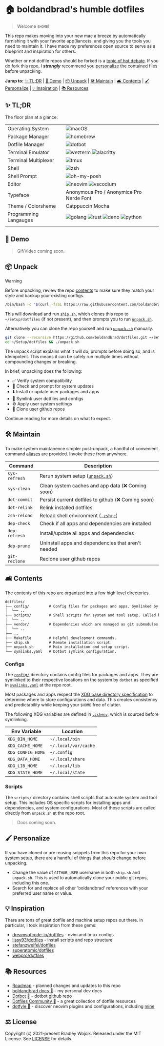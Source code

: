 # 🏠 boldandbrad's humble dotfiles

> Welcome `$HOME`!

This repo makes moving into your new mac a breeze by automatically furnishing it
with your favorite app(liance)s, and giving you the tools you need to maintain
it. I have made my preferences open source to serve as a blueprint and
inspiration for others.

Whether or not dotfile repos should be forked is a
[topic of hot debate](https://github.com/lissy93/dotfiles?tab=readme-ov-file#so-copy-paste-right).
If you do fork this repo, I _**strongly**_ recommend you
[personalize](#personalize) the contained files before unpacking.

**Jump to:** [✨ TL;DR](#tldr) | [🎥 Demo](#demo) | [📦 Unpack](#unpack) |
[🛠️ Maintain](#maintain) | [🛋️ Contents](#contents) |
[🖌️ Personalize](#personalize) | [💡 Inspiration](#inspiration) |
[📚 Resources](#resources)

## ✨ TL;DR <a id="tldr"></a>

The floor plan at a glance:

|                       |                                                                                                                                                                                                                                                                                                                                                                 |
| --------------------- | --------------------------------------------------------------------------------------------------------------------------------------------------------------------------------------------------------------------------------------------------------------------------------------------------------------------------------------------------------------- |
| Operating System      | ![macOS](https://img.shields.io/badge/macOS-_?logo=apple&logoColor=white&color=%23000000)                                                                                                                                                                                                                                                                       |
| Package Manager       | ![homebrew](https://img.shields.io/badge/Homebrew-_?logo=homebrew&logoColor=black&color=%23FBB040)                                                                                                                                                                                                                                                              |
| Dotfile Manager       | ![dotbot](https://img.shields.io/badge/dotbot-_?logoColor=white&color=grey)                                                                                                                                                                                                                                                                                     |
| Terminal Emulator     | ![wezterm](https://img.shields.io/badge/Wezterm-_?logo=wezterm&logoColor=%234E49EE&color=%23212C31) ![alacritty](https://img.shields.io/badge/Alacritty-_?logo=alacritty&logoColor=white&color=%23F46D01)                                                                                                                                                       |
| Terminal Multiplexer  | ![tmux](https://img.shields.io/badge/tmux-_?logo=tmux&logoColor=white&color=%231BB91F)                                                                                                                                                                                                                                                                          |
| Shell                 | ![zsh](https://img.shields.io/badge/Zsh-_?logo=zsh&logoColor=white&color=%23F15A24)                                                                                                                                                                                                                                                                             |
| Shell Prompt          | ![oh-my-posh](https://img.shields.io/badge/Oh_My_Posh-2C7AE0)                                                                                                                                                                                                                                                                                                   |
| Editor                | ![neovim](https://img.shields.io/badge/Neovim-_?logo=neovim&logoColor=white&color=%2357A143) ![vscodium](https://img.shields.io/badge/VSCodium-_?logo=vscodium&logoColor=white&color=%232F80ED)                                                                                                                                                                 |
| Typeface              | Anonymous Pro / Anonymice Pro Nerde Font                                                                                                                                                                                                                                                                                                                        |
| Theme / Colorsheme    | Catppuccin Mocha                                                                                                                                                                                                                                                                                                                                                |
| Programming Langauges | ![golang](https://img.shields.io/badge/Go-_?logo=go&logoColor=white&color=%2300ADD8) ![rust](https://img.shields.io/badge/Rust-_?logo=rust&logoColor=white&color=%23000000) ![deno](https://img.shields.io/badge/Deno-_?logo=deno&logoColor=black&color=%2370FFAF) ![python](https://img.shields.io/badge/Python-_?logo=python&logoColor=white&color=%233776AB) |
|                       |                                                                                                                                                                                                                                                                                                                                                                 |

## 🎥 Demo <a id="demo"></a>

> Gif/Video coming soon.

## 📦 Unpack <a id="unpack"></a>

> [!WARNING]
> Before unpacking, review the repo [contents](#contents) to make sure they
> match your style and backup your existing configs.

```sh
/bin/bash -c "$(curl -fsSL https://raw.githubusercontent.com/boldandbrad/dotfiles/main/ship.sh)"
```

This will download and run [`ship.sh`](../ship.sh), which clones this repo to
`~/Setup/dotfiles` (if not present), and then prompts you to run
[`unpack.sh`](../unpack.sh).

Alternatively you can clone the repo yourself and run
[`unpack.sh`](../unpack.sh) manually.

```sh
git clone --recursive https://github.com/boldandbrad/dotfiles.git ~/Setup/dotfiles
cd ~/Setup/dotfiles && ./unpack.sh
```

The unpack script explains what it will do, prompts before doing so, and is
idempotent. This means it can be safely run multiple times without compounding
changes or breaking.

In brief, unpacking does the following:

- ✅ Verify system compatibility
- 🔄 Check and prompt for system updates
- ⬇️ Install or update user packages and apps
- 🔗 Symlink user dotfiles and configs
- ⚙️ Apply user system settings
- 🌱 Clone user github repos

Continue reading for more details on what to expect.

## 🛠️ Maintain <a id="maintain"></a>

To make system maintanence simpler post-unpack, a handful of convenient command
[aliases](../config/zsh/aliases/dotfiles.zsh) are provided. Invoke these from
anywhere.

| Command       | Description                                                 |
| ------------- | ----------------------------------------------------------- |
| `sys-refresh` | Rerun system setup ([`unpack.sh`](../unpack.sh))            |
| `sys-clean`   | Clean system caches and app data (❌ Coming soon)           |
| `dot-commit`  | Persist current dotfiles to github (❌ Coming soon)         |
| `dot-relink`  | Relink installed dotfiles                                   |
| `zsh-reload`  | Reload shell environment ([`.zshrc`](../config/zsh/.zshrc)) |
| `dep-check`   | Check if all apps and dependencies are installed            |
| `dep-refresh` | Install/update all apps and dependencies                    |
| `dep-prune`   | Uninstall apps and dependencies that aren't needed          |
| `git-reclone` | Reclone user github repos                                   |

## 🛋️ Contents <a id="contents"></a>

The contents of this repo are organized into a few high level directories.

```txt
dotfiles/
├── config/         # Config files for packages and apps. Symlinked by dotbot.
│  └── ..
├── scripts/        # Shell scripts for system and tool setup. Called by unpack.sh.
│  └── ..
├── vendor/         # Dependencies which are managed as git submodules.
│  └── ..
├── ..
├── Makefile        # Helpful development commands.
├── ship.sh         # Remote installation script.
├── unpack.sh       # Main installation and setup script.
└── symlinks.yaml   # Dotbot symlink configuration.
```

### Configs

The [`config/`](../config/README.md) directory contains config files for
packages and apps. They are symlinked to their respective locations on the
system by `dotbot` as specified in [`symlinks.yaml`](../symlinks.yaml) at the
repo root.

Most packages and apps respect the
[XDG base directory specification](https://specifications.freedesktop.org/basedir-spec/latest/index.html)
to determine where to store configurations and data. This creates consistency
and predictability while keeping your `$HOME` free of clutter.

The following XDG variables are defined in [`.zshenv`](../config/zsh/.zshenv),
which is sourced before symlinking.

| Env Variable      | Location             |
| ----------------- | -------------------- |
| `XDG_BIN_HOME`    | `~/.local/bin`       |
| `XDG_CACHE_HOME`  | `~/.local/var/cache` |
| `XDG_CONFIG_HOME` | `~/.config`          |
| `XDG_DATA_HOME`   | `~/.local/share`     |
| `XDG_LIB_HOME`    | `~/.local/lib`       |
| `XDG_STATE_HOME`  | `~/.local/state`     |

### Scripts

The `scripts/` directory contains shell scripts that automate system and tool
setup. This includes OS specific scripts for installing apps and dependencies,
and system configurations. Most of these scripts are called directly from
`unpack.sh` at the repo root.

> Docs coming soon.

## 🖌️ Personalize <a id="personalize"></a>

If you have cloned or are reusing snippets from this repo for your own system
setup, there are a handful of things that _should_ change before unpacking.

- Change the value of `GITHUB_USER` username in both `ship.sh` and `unpack.sh`.
  This is used to automatically clone your public git repos, including this one.
- Search for and replace all other 'boldandbrad' references with your preferred
  user name or value.

## 💡 Inspiration <a id="inspiration"></a>

There are tons of great dotfile and machine setup repos out there. In
particular, I took inspiration from these gems:

- [dreamsofcode-io/dotfiles](https://github.com/dreamsofcode-io/dotfiles) - nvim
  and tmux configs
- [lissy93/dotfiles](https://github.com/lissy93/dotfiles) - install scripts and
  repo structure
- [stefanzweifel/dotfiles](https://github.com/stefanzweifel/dotfiles)
- [superatomic/dotfiles](https://github.com/superatomic/dotfiles)
- [webpro/dotfiles](https://github.com/webpro/dotfiles)

## 📚 Resources <a id="resources"></a>

- [Roadmap](ROADMAP.md) - planned changes and updates to this repo
- [boldandbrad docs 🔗](https://boldandbrad.github.io/docs) - my personal dev
  docs
- [Dotbot 🔗](https://github.com/anishathalye/dotbot) - dotbot github repo
- [Dotfiles Community 🔗](https://dotfiles.github.io/) - a great collection of
  dotfile resources
- [dotfyle 🔗](https://dotfyle.com/) - discover neovim plugins and
  configurations, including [mine](https://dotfyle.com/boldandbrad/)

## ⚖️ License <a id="license"></a>

Copyright (c) 2021-present Bradley Wojcik. Released under the MIT License. See
[LICENSE](../LICENSE) for details.
